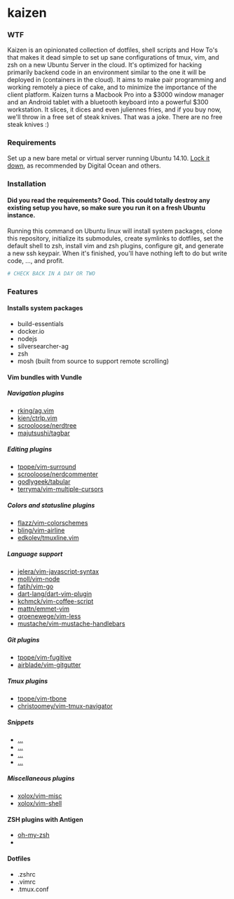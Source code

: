 kaizen
======

### WTF

Kaizen is an opinionated collection of dotfiles, shell scripts and How To's that makes it dead simple to set up sane configurations of tmux, vim, and zsh on a new Ubuntu Server in the cloud. It's optimized for hacking primarily backend code in an environment similar to the one it will be deployed in (containers in the cloud). It aims to make pair programming and working remotely a piece of cake, and to minimize the importance of the client platform. Kaizen turns a Macbook Pro into a $3000 window manager and an Android tablet with a bluetooth keyboard into a powerful $300 workstation. It slices, it dices and even juliennes fries, and if you buy now, we'll throw in a free set of steak knives. That was a joke. There are no free steak knives :)

### Requirements

Set up a new bare metal or virtual server running Ubuntu 14.10. [Lock it down](https://www.digitalocean.com/community/tutorial_series/new-ubuntu-14-04-server-checklist), as recommended by Digital Ocean and others.

### Installation

#### Did you read the requirements? Good. This could totally destroy any existing setup you have, so make sure you run it on a fresh Ubuntu instance.

Running this command on Ubuntu linux will install system packages, clone this repository, initialize its submodules, create symlinks to dotfiles, set the default shell to zsh, install vim and zsh plugins, configure git, and generate a new ssh keypair. When it's finished, you'll have nothing left to do but write code, ..., and profit.

```bash
# CHECK BACK IN A DAY OR TWO
```

### Features

#### Installs system packages

* build-essentials
* docker.io
* nodejs
* silversearcher-ag
* zsh
* mosh (built from source to support remote scrolling)

#### Vim bundles with Vundle

##### Navigation plugins

* [rking/ag.vim](https://github.com/rking/ag.vim)
* [kien/ctrlp.vim](https://github.com/kien/ctrlp.vim)
* [scrooloose/nerdtree](https://github.com/scrooloose/nerdtree)
* [majutsushi/tagbar](https://github.com/majutsushi/tagbar)

##### Editing plugins

* [tpope/vim-surround](https://github.com/tpope/vim-surround)
* [scrooloose/nerdcommenter](https://github.com/scrooloose/nerdcommenter)
* [godlygeek/tabular](https://github.com/godlygeek/tabular)
* [terryma/vim-multiple-cursors](https://github.com/terryma/vim-multiple-cursors)

##### Colors and statusline plugins

* [flazz/vim-colorschemes](https://github.com/flazz/vim-colorschemes)
* [bling/vim-airline](https://github.com/bling/vim-airline)
* [edkolev/tmuxline.vim](https://github.com/edkolev/tmuxline.vim)

##### Language support

* [jelera/vim-javascript-syntax](https://github.com/jelera/vim-javascript-syntax)
* [moll/vim-node](https://github.com/moll/vim-node)
* [fatih/vim-go](https://github.com/fatih/vim-go)
* [dart-lang/dart-vim-plugin](https://github.com/dart-lang/dart-vim-plugin)
* [kchmck/vim-coffee-script](https://github.com/kchmck/vim-coffee-script)
* [mattn/emmet-vim](https://github.com/mattn/emmet-vim)
* [groenewege/vim-less](https://github.com/groenewege/vim-less)
* [mustache/vim-mustache-handlebars](https://github.com/mustache/vim-mustache-handlebars)

##### Git plugins

* [tpope/vim-fugitive](https://github.com/tpope/vim-fugitive)
* [airblade/vim-gitgutter](https://github.com/airblade/vim-gitgutter)

##### Tmux plugins

* [tpope/vim-tbone](https://github.com/tpope/vim-tbone)
* [christoomey/vim-tmux-navigator](https://github.com/christoomey/vim-tmux-navigator)

##### Snippets

* [...](https://github.com/)
* [...](https://github.com/)
* [...](https://github.com/)
* [...](https://github.com/)

##### Miscellaneous plugins

* [xolox/vim-misc](https://github.com/xolox/vim-misc)
* [xolox/vim-shell](https://github.com/xolox/vim-shell)


#### ZSH plugins with Antigen

* [oh-my-zsh]()
* []()


#### Dotfiles

* .zshrc
* .vimrc
* .tmux.conf



